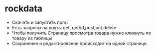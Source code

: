 # rockdata
* Скачать и запустить npm i
* Есть запросы на роуты get, get/id,post,put,delete
* Чтобы получить Страницу просмотра товара нужно кликнуть по товару из таблицы 
* Сохранение и редактирование происходит на одной странице.
